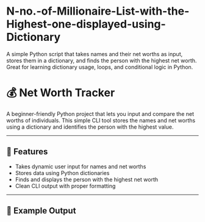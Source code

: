 # N-no.-of-Millionaire-List-with-the-Highest-one-displayed-using-Dictionary
A simple Python script that takes names and their net worths as input, stores them in a dictionary, and finds the person with the highest net worth. Great for learning dictionary usage, loops, and conditional logic in Python.
# 💰 Net Worth Tracker

A beginner-friendly Python project that lets you input and compare the net worths of individuals. This simple CLI tool stores the names and net worths using a dictionary and identifies the person with the highest value.

---

## 📌 Features

- Takes dynamic user input for names and net worths
- Stores data using Python dictionaries
- Finds and displays the person with the highest net worth
- Clean CLI output with proper formatting

---

## 🧮 Example Output

